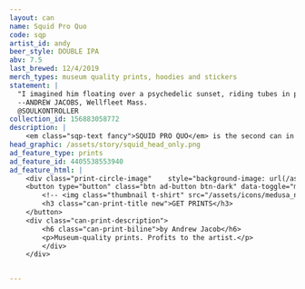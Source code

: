 ```yaml
---
layout: can
name: Squid Pro Quo
code: sqp
artist_id: andy
beer_style: DOUBLE IPA
abv: 7.5
last_brewed: 12/4/2019
merch_types: museum quality prints, hoodies and stickers
statement: |
  "I imagined him floating over a psychedelic sunset, riding tubes in pure bliss. 5 alternate reality surfer Trumps guide the strings harmoniously. Like if he grew up surfing with his dad, going to the beach each weekend."
  --ANDREW JACOBS, Wellfleet Mass.
  @SOULKONTROLLER
collection_id: 156883058772
description: |
    <em class="sqp-text fancy">SQUID PRO QUO</em> is the second can in the Baby Dictators series. It is created by artist / surfing teacher / oyster farmer / shark commentator, Andy Jacob in Wellfleet MA. Andy is one of the founders of this series, the purpose of which is to explore the alternate potential futures of baby Trump, had he only had a happier childhood. Andy took the concept of the series literally. The five surfer Trumps pulling <em class="sqp-text fancy">SQUID PRO QUO</em> in the artwork are alternate reality future Trumps who benefited from surfing lessons as kids and now live peacefully as professional surfers, riding the swells.</p>
head_graphic: /assets/story/squid_head_only.png
ad_feature_type: prints
ad_feature_id: 4405538553940
ad_feature_html: |
    <div class="print-circle-image"    style="background-image: url(/assets/ads/merch-squid_favicon.png);"></div>
    <button type="button" class="btn ad-button btn-dark" data-toggle="modal" data-target="#medusa-t-modal">
        <!-- <img class="thumbnail t-shirt" src="/assets/icons/medusa_navy.png"/>  -->
        <h3 class="can-print-title new">GET PRINTS</h3>
    </button>
    <div class="can-print-description">
        <h6 class="can-print-biline">by Andrew Jacob</h6>
        <p>Museum-quality prints. Profits to the artist.</p>
        </div>
    </div>     


---
```

